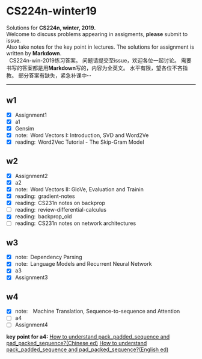 # CS224n-winter19

Solutions for **CS224n, winter, 2019.**    
Welcome to discuss problems appearing in assigments, **please** submit to issue.    
Also take notes for the key point in lectures.
The solutions for assignment is written by **Markdown**.    
&nbsp;
CS224n-win-2019练习答案。
问题请提交至issue，欢迎各位一起讨论。
需要书写的答案都是用**Markdown**写的，内容为全英文。
水平有限，望各位不吝指教。
部分答案有缺失，紧急补课中···
***

## w1
- [x] Assignment1
- [x] a1
- [x] Gensim
- [x] note:&ensp;Word Vectors I: Introduction, SVD and Word2Ve
- [x] reading:&ensp;Word2Vec Tutorial - The Skip-Gram Model
&nbsp;

## w2

- [x] Assignment2
- [x] a2
- [x] note:&ensp;Word Vectors II: GloVe, Evaluation and Trainin
- [x] reading:&ensp;gradient-notes
- [x] reading:&ensp;CS231n notes on backprop
- [ ] reading:&ensp;review-differential-calculus
- [x] reading:&ensp;backprop_old
- [ ] reading:&ensp;CS231n notes on network architectures
&nbsp;

## **w3**

- [x] note:&ensp;Dependency Parsing 
- [x] note:&ensp;Language Models and Recurrent Neural Network
- [x] a3
- [x] Assignment3

## **w4**

- [x] note:&emsp;Machine Translation, Sequence-to-sequence and Attention
- [ ] a4
- [ ] Assignment4

**key point for a4:**
[How to understand pack_padded_sequence and pad_packed_sequence?(Chinese ed)](https://blog.csdn.net/lssc4205/article/details/79474735)
[How to understand pack_padded_sequence and pad_packed_sequence?(English ed)](https://gist.github.com/HarshTrivedi/f4e7293e941b17d19058f6fb90ab0fec)

